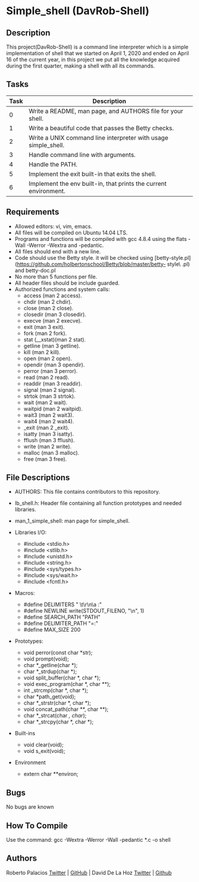 # Simple_shell (DavRob-Shell)

## Description
This project(DavRob-Shell) is a command line interpreter which is a simple implementation of
shell that we started on April 1, 2020 and ended on April 16 of the current year, in this project we put all the knowledge acquired during the first quarter, making a shell with all its commands.

## Tasks
Task  |	Description
----  | -----------
0 |	Write a README, man page, and AUTHORS file for your shell.
1	| Write a beautiful code that passes the Betty checks.
2	| Write a UNIX command line interpreter with usage simple_shell.
3	| Handle command line with arguments.
4	| Handle the PATH.
5	| Implement the exit built-in that exits the shell.
6	| Implement the env built-in, that prints the current environment.

## Requirements
- Allowed editors: vi, vim, emacs.
- All files will be compiled on Ubuntu 14.04 LTS.
- Programs and functions will be compiled with gcc 4.8.4 using the flats -Wall -Werror -Wextra and -pedantic.
- All files should end with a new line.
- Code should use the Betty style. it will be checked using [betty-style.pl](https://github.com/holbertonschool/Betty/blob/master/betty- style\ .pl) and betty-doc.pl
- No more than 5 functions per file.
- All header files should be include guarded.
- Authorized functions and system calls:
  - access (man 2 access).
  - chdir (man 2 chdir).
  - close (man 2 close).
  - closedir (man 3 closedir).
  - execve (man 2 execve).
  - exit (man 3 exit).
  - fork (man 2 fork).
  - stat (__xstat)(man 2 stat).
  - getline (man 3 getline).
  - kill (man 2 kill).
  - open (man 2 open).
  - opendir (man 3 opendir).
  - perror (man 3 perror).
  - read (man 2 read).
  - readdir (man 3 readdir).
  - signal (man 2 signal).
  - strtok (man 3 strtok).
  - wait (man 2 wait).
  - waitpid (man 2 waitpid).
  - wait3 (man 2 wait3).
  - wait4 (man 2 wait4).
  - _exit (man 2 _exit).
  - isatty (man 3 isatty).
  - fflush (man 3 fflush).
  - write (man 2 write).
  - malloc (man 3 malloc).
  - free (man 3 free).

## File Descriptions

- AUTHORS: This file contains contributors to this repository.
- lb_shell.h: Header file containing all function prototypes and needed libraries.
- man_1_simple_shell: man page for simple_shell.

- Libraries I/O:
  - #include <stdio.h>
  - #include <stlib.h>
  - #include <unistd.h>
  - #include <string.h>
  - #include <sys/types.h>
  - #include <sys/wait.h>
  - #include <fcntl.h>
  
- Macros:
  - #define DELIMITERS " \t\r\n\a :"
  - #define NEWLINE write(STDOUT_FILENO, "\n", 1)
  - #define SEARCH_PATH "PATH"
  - #define DELIMITER_PATH "=:"
  - #define MAX_SIZE 200
  
- Prototypes:
  - void perror(const char *str);
  - void prompt(void);
  - char *_getline(char *);
  - char *_strdup(char *);
  - void split_buffer(char *, char *);
  - void exec_program(char *, char **);
  - int _strcmp(char *, char *);
  - char *path_get(void);
  - char *_strstr(char *, char *);
  - void concat_path(char **, char **);
  - char *_strcat(char *, char*);
  - char *_strcpy(char *, char *);
  
- Built-ins
  - void clear(void);
  - void s_exit(void);

- Environment
  - extern char **environ;
  
## Bugs
No bugs are known

## How To Compile
Use the command: gcc -Wextra -Werror -Wall -pedantic *.c -o shell

## Authors
Roberto Palacios [Twitter](https://twitter.com/robpalacios11) | [GitHub](https://github.com/robpalacios1) | David De La Hoz [Twitter](https://twitter.com/DavidDlhz) | [Github](https://github.com/daviddlhz)
